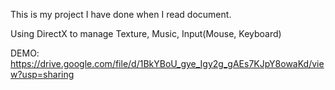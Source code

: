 This is my project I have done when I read document.

Using DirectX to manage Texture, Music, Input(Mouse, Keyboard)

DEMO: https://drive.google.com/file/d/1BkYBoU_gye_Igy2g_gAEs7KJpY8owaKd/view?usp=sharing
